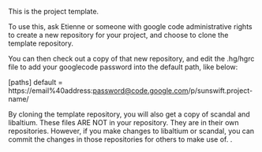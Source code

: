 This is the project template.

To use this, ask Etienne or someone with google code administrative rights to
create a new repository for your project, and choose to clone the template
repository.

You can then check out a copy of that new repository, and edit the .hg/hgrc
file to add your googlecode password into the default path, like below:

[paths]
default = https://email%40address:password@code.google.com/p/sunswift.project-name/

By cloning the template repository, you will also get a copy of scandal and
libaltium. These files ARE NOT in your repository. They are in their own
repositories. However, if you make changes to libaltium or scandal, you can commit
the changes in those repositories for others to make use of.
.